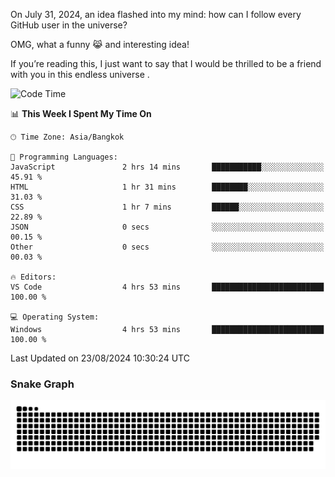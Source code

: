 On July 31, 2024, an idea flashed into my mind: how can I follow every GitHub user in the universe?

OMG, what a funny 😹 and interesting idea!

If you’re reading this, I just want to say that I would be thrilled to be a friend with you in this endless universe . 


<!--START_SECTION:waka-->
![Code Time](http://img.shields.io/badge/Code%20Time-7%20hrs%2026%20mins-blue)

📊 **This Week I Spent My Time On** 

```text
🕑︎ Time Zone: Asia/Bangkok

💬 Programming Languages: 
JavaScript               2 hrs 14 mins       ███████████░░░░░░░░░░░░░░   45.91 % 
HTML                     1 hr 31 mins        ████████░░░░░░░░░░░░░░░░░   31.03 % 
CSS                      1 hr 7 mins         ██████░░░░░░░░░░░░░░░░░░░   22.89 % 
JSON                     0 secs              ░░░░░░░░░░░░░░░░░░░░░░░░░   00.15 % 
Other                    0 secs              ░░░░░░░░░░░░░░░░░░░░░░░░░   00.03 % 

🔥 Editors: 
VS Code                  4 hrs 53 mins       █████████████████████████   100.00 % 

💻 Operating System: 
Windows                  4 hrs 53 mins       █████████████████████████   100.00 % 
```


 Last Updated on 23/08/2024 10:30:24 UTC
<!--END_SECTION:waka-->

### Snake Graph
![snake graph](https://github.com/tqlucitvn/tqlucitvn/blob/snake-graph-output/github-contribution-grid-snake.svg)
